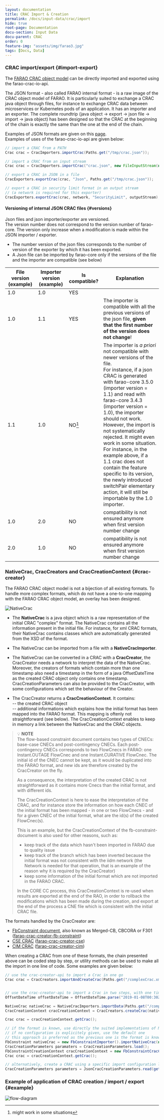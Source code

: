 ```yaml
---
layout: documentation
title: CRAC Import & Creation
permalink: /docs/input-data/crac/import
hide: true
root-page: Documentation
docu-section: Input Data
docu-parent: CRAC
order: 0
feature-img: "assets/img/farao3.jpg"
tags: [Docs, Data]
---
```


### CRAC import/export {#import-export}


The [FARAO CRAC object model](json) can be directly imported and exported using the farao-crac-io-api.  

The JSON format - also called FARAO internal format - is a raw image of the CRAC object model of FARAO. It is particularly suited to exchange a CRAC java object through files, for instance to exchange CRAC data between microservices or Kubernetes pods of an application. It has an importer and an exporter. The complete roundtrip (java object → export → json file → import → java object) has been designed so that the CRAC at the beginning of the chain is exactly the same than the one at the end of the chain.  

Examples of JSON formats are given on this [page](json).  
Examples of uses of the farao-crac-io-api are given below:  
~~~java
// import a CRAC from a PATH
Crac crac = CracImporters.importCrac(Paths.get("/tmp/crac.json"));

// import a CRAC from an input stream
Crac crac = CracImporters.importCrac("crac.json", new FileInputStream(new File("/tmp/crac.json")));

// export a CRAC in JSON in a file
CracExporters.exportCrac(crac, "Json", Paths.get("/tmp/crac.json"));

// export a CRAC in security limit format in an output stream
// (a network is required for this exporter)
CracExporters.exportCrac(crac, network, "SecurityLimit", outputStream);
~~~

#### Versioning of internal JSON CRAC files {#versions}
Json files and json importer/exporter are versioned.  
The version number does not correspond to the version number of farao-core. The version only increase when a modification is made within the JSON importer / exporter.  
- The number version of the json files corresponds to the number of version of the exporter by which it has been exported.
- A Json file can be imported by farao-core only if the versions of the file and the importer are compatible (see below)  


| File version (example) | Importer version (example) | Is compatible? | Explanation |
|------------------------|----------------------------|----------------|-------------|
| 1.0                    | 1.0                        | YES            |             |
| 1.0                    | 1.1                        | YES            | The importer is compatible with all the previous versions of the json file, **given that the first number of the version does not change**! |
| 1.1                    | 1.0                        | NO[^1]         | The importer is *a priori* not compatible with newer versions of the file.  <br> For instance, if a json CRAC is generated with farao-core 3.5.0 (importer version = 1.1) and read with farao-core 3.4.3 (importer version = 1.0), the importer should not work. <br> However, the import is not systematically rejected. It might even work in some situation. <br> For instance, in the example above, if a 1.1 crac does not contain the feature specific to its version, the newly introduced switchPair elementary action, it will still be importable by the 1.0 importer. |
| 1.0                    | 2.0                        | NO             | compatibility is not ensured anymore when first version number change |
| 2.0                    | 1.0                        | NO             | compatibility is not ensured anymore when first version number change |

[^1]: might work in some situations


### NativeCrac, CracCreators and CracCreationContext {#crac-creator}

The FARAO CRAC object model is not a bijection of all existing formats. To handle more complex formats, which do not have a one-to-one mapping with the FARAO CRAC object model, an overlay has been designed.  

![NativeCrac](/assets/img/NativeCrac.png)

- The **NativeCrac** is a java object which is a raw representation of the initial CRAC "complex" format. The NativeCrac contains all the information present in the initial file. For instance, for xml CRAC formats, their NativeCrac contains classes which are automatically generated from the XSD of the format.

- The NativeCrac can be imported from a file with a **NativeCracImporter**.

- The NativeCrac can be converted in a CRAC with a **CracCreator**, the CracCreator needs a network to interpret the data of the NativeCrac. Moreover, the creators of formats which contain more than one timestamp also need a timestamp in the form of a java OffsetDateTime as the created CRAC object only contains one timestamp. CracCreationParameters can also be provided to the CracCreator, with some configurations which set the behaviour of the Creator.

- The CracCreator returns a **CracCreationContext**. It contains:  
-- the created CRAC object  
-- additional informations which explains how the initial format has been mapped into the FARAO format. This mapping is oftenly not straightforward (see below). The CracCreationContext enables to keep in memory a link between the NativeCrac and the CRAC objects.


> 💡  **NOTE**  
> The flow-based constraint document contains two types of CNECs: base-case CNECs and post-contingency CNECs. Each post-contingency CNECs corresponds to two FlowCnecs in FARAO: one Instant.OUTAGE FlowCnec and one Instant.CURATIVE FlowCnec. The initial id of the CNEC cannot be kept, as it would be duplicated into the FARAO format, and new ids are therefore created by the CracCreator on the fly.  
> 
> As a consequence, the interpretation of the created CRAC is not straightforward as it contains more Cnecs than the initial format, and with different ids.  
> 
> The CracCreationContext is here to ease the interpretation of the CRAC, and for instance store the information on how each CNEC of the initial format has been mapped - in one or two FlowCnecs - and for a given CNEC of the initial format, what are the id(s) of the created FlowCnec(s).
> 
> This is an example, but the CracCreationContext of the fb-constraint-document is also used for other reasons, such as:
> - keep track of the data which hasn't been imported in FARAO due to quality issue
> - keep track of the branch which has been inverted because the initial format was not consistent with the iidm network (the Network is needed for that operation, that is an example of the reason why it is required by the CracCreator)
> - keep some information of the initial format which are not imported in the FARAO CRAC.
> 
> In the CORE CC process, this CracCreationContext is re-used when results are exported at the end of the RAO, in order to rollback the modifications which has been made during the creation, and export at the end of the process a CNE file which is consistent with the initial CRAC file.

The formats handled by the CracCreator are:	
- [FbConstraint document](fbconstraint), also known as Merged-CB, CBCORA or F301 ([farao-crac-creator-fb-constraint](https://github.com/farao-community/farao-core/tree/master/data/crac-creation/crac-creator-fb-constraint))
- [CSE CRAC](cse) ([farao-crac-creator-cse](https://github.com/farao-community/farao-core/tree/master/data/crac-creation/crac-creator-cse))
- [CIM CRAC](cim) ([farao-crac-creator-cim](https://github.com/farao-community/farao-core/tree/master/data/crac-creation/crac-creator-cim))

When creating a CRAC from one of these formats, the chain presented above can be coded step by step, or utility methods can be used to make all the import in one line of code. Some examples are given below:

~~~java
// use the crac-creator-api to import a Crac in one go
Crac crac = CracCreators.importAndCreateCrac(Paths.get("/complexCrac.xml"), network, null).getCrac();


// use the crac-creator-api to import a Crac in two steps, with one timestamp
OffsetDateTime offsetDateTime = OffsetDateTime.parse("2019-01-08T00:30Z");

NativeCrac nativeCrac = NativeCracImporters.importData(Paths.get("/complexCrac.xml"));
CracCreationContext cracCreationContext = CracCreators.createCrac(nativeCrac, network, offsetDateTime);

Crac crac = cracCreationContext.getCrac();

// if the format is known, use directly the suited implementations of NativeCracImporter and CracCreator
// if no configuration is explicitely given, use the default one
// this approach is preferred as the previous one is the format is known, as it returns directly the expected implementation of the CracCreationContext
FbConstraint nativeCrac = new FbConstraintImporter().importNativeCrac(new FileInputStream(new File("fbDocument.xml")));
CracCreationParameters paramaters = CracCreationParameters.load();
FbConstraintCreationContext cracCreationContext = new FbConstraintCracCreator().createCrac(nativeCrac, network, offsetDateTime, parameters);
Crac crac = cracCreationContext.getCrac();

// alternatively, create a CRAC using a specific import configuration load from a JSON format
CracCreationParameters parameters = JsonCracCreationParameters.read(getClass().getResourceAsStream("/parameters/cse-crac-creation-parameters-nok.json"));
~~~

### Example of application of CRAC creation / import / export {#example}

![flow-diagram](/assets/img/flow-diagram-nativeCrac.png)
